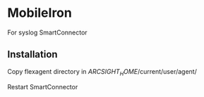 # MobileIron
For syslog SmartConnector

## Installation
Copy flexagent directory in $ARCSIGHT_HOME$/current/user/agent/

Restart SmartConnector
